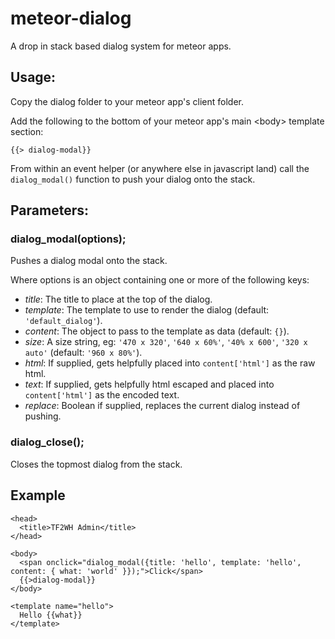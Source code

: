 meteor-dialog
=============

A drop in stack based dialog system for meteor apps.

## Usage:

Copy the dialog folder to your meteor app's client folder.

Add the following to the bottom of your meteor app's main &lt;body&gt; template section:

    {{> dialog-modal}}
    
From within an event helper (or anywhere else in javascript land) call the `dialog_modal()` function to push your dialog onto the stack.

## Parameters:

### dialog_modal(options);

Pushes a dialog modal onto the stack.

Where options is an object containing one or more of the following keys:
 * *title*: The title to place at the top of the dialog.
 * *template*: The template to use to render the dialog (default: `'default_dialog'`).
 * *content*: The object to pass to the template as data (default: `{}`).
 * *size*: A size string, eg: `'470 x 320'`, `'640 x 60%'`, `'40% x 600'`, `'320 x auto'` (default: `'960 x 80%'`).
 * *html*: If supplied, gets helpfully placed into `content['html']` as the raw html.
 * *text*: If supplied, gets helpfully html escaped and placed into `content['html']` as the encoded text.
 * *replace*: Boolean if supplied, replaces the current dialog instead of pushing.

### dialog_close();

Closes the topmost dialog from the stack.

## Example

    <head>
      <title>TF2WH Admin</title>
    </head>
    
    <body>
      <span onclick="dialog_modal({title: 'hello', template: 'hello', content: { what: 'world' }});">Click</span>
      {{>dialog-modal}}
    </body>
    
    <template name="hello">
      Hello {{what}}
    </template>

